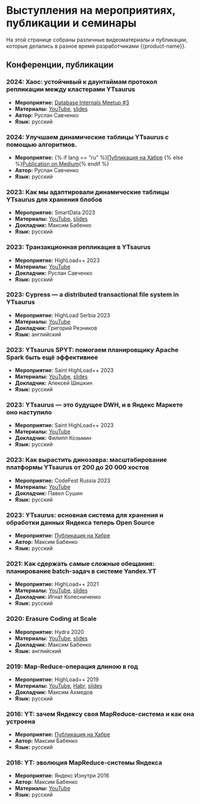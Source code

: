 # Выступления на мероприятиях, публикации и семинары

На этой странице собраны различные видеоматериалы и публикации, которые делались в разное время разработчиками {{product-name}}.

##  Конференции, публикации

### 2024: Хаос: устойчивый к даунтаймам протокол репликации между кластерами YTsaurus
- **Мероприятие:** [Database Internals Meetup #3](https://databaseinternals.timepad.ru/event/2873648/)
- **Материалы:** [YouTube](https://www.youtube.com/live/iwA-vzD_5cQ?t=5917s), [slides](https://drive.google.com/file/d/1vAWBLzSBg7q-bGmHzXv0ney6dOSnMZX4/view?usp=sharing)
- **Автор:** Руслан Савченко
- **Язык:** русский

### 2024: Улучшаем динамические таблицы YTsaurus с помощью алгоритмов. 
- **Мероприятие:** {% if lang == "ru" %}[Публикация на Хабре](https://habr.com/ru/companies/yandex/articles/785994/) {% else %}[Publication on Medium](https://medium.com/yandex/improving-ytsaurus-dynamic-tables-with-a-variety-of-algorithms-6c0a75a912c5){% endif %}
- **Автор:** Руслан Савченко
- **Язык:** русский

### 2023: Как мы адаптировали динамические таблицы YTsaurus для хранения блобов
- **Мероприятие:** SmartData 2023
- **Материалы:** [YouTube](https://youtu.be/HNGqS-aLIwE?si=N25wy3LoOTnC_1bA), [slides](https://squidex.jugru.team/api/assets/srm/ec041918-139a-418d-b5e7-0a268c9b2336/smartdata-2023.pdf)
- **Докладчик:** Максим Бабенко
- **Язык:** русский

### 2023: Транзакционная репликация в YTsaurus
- **Мероприятие:** HighLoad++ 2023
- **Материалы:** [YouTube](https://youtu.be/grNyiJrPE3w)
- **Докладчик:** Руслан Савченко
- **Язык:** русский

### 2023: Cypress — a distributed transactional file system in YTsaurus
- **Мероприятие:** HighLoad Serbia 2023
- **Материалы:** [YouTube](https://www.youtube.com/watch?v=7FsrQyd5yx0)
- **Докладчик:** Григорий Резников
- **Язык:** английский

### 2023: YTsaurus SPYT: помогаем планировщику Apache Spark быть ещё эффективнее
- **Мероприятие:** Saint HighLoad++ 2023
- **Материалы:** [YouTube](https://www.youtube.com/watch?v=Gk9K1NkYCww), [slides](https://bit.ly/3PdCyQc)
- **Докладчик:** Алексей Шишкин
- **Язык:** русский

### 2023: YTsaurus — это будущее DWH, и в Яндекс Маркете оно наступило
- **Мероприятие:** Saint HighLoad++ 2023
- **Материалы:** [YouTube](https://www.youtube.com/watch?v=dDaQCNFaYvI)
- **Докладчик:** Филипп Козьмин
- **Язык:** русский

### 2023: Как вырастить динозавра: масштабирование платформы YTsaurus от 200 до 20 000 хостов
- **Мероприятие:** CodeFest Russia 2023
- **Материалы:** [YouTube](https://www.youtube.com/watch?v=CLUS_HokzI0)
- **Докладчик:** Павел Сушин
- **Язык:** русский

### 2023: YTsaurus: основная система для хранения и обработки данных Яндекса теперь Open Source
- **Мероприятие:** [Публикация на Хабре](https://habr.com/ru/companies/yandex/articles/721526/)
- **Автор:** Максим Бабенко
- **Язык:** русский

### 2021: Как сдержать самые сложные обещания: планирование batch-задач в системе Yandex.YT
- **Мероприятие:** HighLoad++ 2021
- **Материалы:** [YouTube](https://www.youtube.com/watch?v=Uv-IcGZSRpk), [slides](https://drive.google.com/file/d/1MvroDgNHSw4OeQR5D2XzZ2sLMRCaxigY/view)
- **Докладчик:** Игнат Колесниченко
- **Язык:** русский

### 2020: Erasure Coding at Scale
- **Мероприятие:** Hydra 2020
- **Материалы:** [YouTube](https://www.youtube.com/watch?v=URAm-bbst-o), [slides](https://assets.ctfassets.net/oxjq45e8ilak/3xPcIZlk28eJfMuqmjQzLL/e94ada176f20dae5f117fe0221aa897c/Erasure_Coding_At_Scale.pdf)
- **Докладчик:** Максим Бабенко
- **Язык:** английский

### 2019: Map-Reduce-операция длиною в год
- **Мероприятие:** HighLoad++ 2019
- **Материалы:** [YouTube](https://www.youtube.com/watch?v=l9AEVamDuWA), [Habr](https://habr.com/ru/company/yandex/blog/530304/), [slides](https://drive.google.com/file/d/133yc42WDUB2Vs6dyWsUyQ8YfWy2RYuxi/view)
- **Докладчик:** Максим Ахмедов
- **Язык:** русский

### 2016: YT: зачем Яндексу своя MapReduce-система и как она устроена
- **Мероприятие:** [Публикация на Хабре](https://habr.com/ru/company/yandex/blog/311104/)
- **Автор:** Максим Бабенко
- **Язык:** русский

### 2016: YT: эволюция MapReduce-системы Яндекса
- **Мероприятие:** Яндекс Изнутри 2016
- **Автор:** Максим Бабенко
- **Материалы:** [YouTube](https://www.youtube.com/watch?v=VQGfH0sZi18)
- **Язык:** русский
